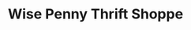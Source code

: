 ---
title: "Wise Penny Thrift Shoppe"
url: /buffalo/wise-penny-thrift-shoppe/
shop: Gebrauchtwaren
---